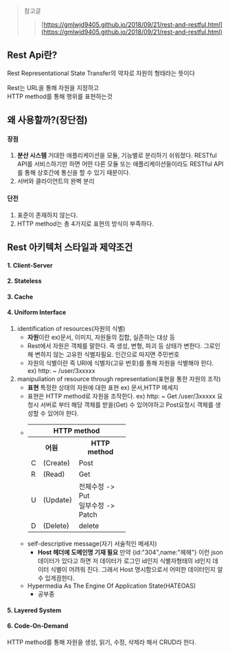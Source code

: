 >  참고글
>  >[https://gmlwjd9405.github.io/2018/09/21/rest-and-restful.html](https://gmlwjd9405.github.io/2018/09/21/rest-and-restful.html)  
## Rest Api란?
Rest Representational State Transfer의 약자로 자원의 형태라는 뜻이다

Rest는 URL을 통해 자원을 지정하고  
HTTP method를 통해 행위를 표현하는것

## 왜 사용할까?(장단점)
#### 장점
1. **분산 시스템** 거대한 애플리케이션을 모듈, 기능별로 분리하기 쉬워졌다. RESTful API를 서비스하기만 하면 어떤 다른 모듈 또는 애플리케이션들이라도 RESTful API를 통해 상호간에 통신을 할 수 있기 때문이다.
2. 서버와 클라이언트의 완벽 분리

#### 단전
1. 표준이 존재하지 않는다.
2. HTTP method는 총 4가지로 표현의 방식이 부족하다.



## Rest 아키텍처 스타일과  제약조건
#### 1. Client-Server
#### 2. Stateless
#### 3. Cache

#### 4. Uniform Interface  
1. identification of resources(자원의 식별)  
    * **자원**이란 ex)문서, 이미지, 자원들의 집합, 실존하는 대상 등 
    * Rest에서 자원은 객체를 말한다. 즉 생성, 변형, 파괴 등 상태가 변한다. 그로인해 변하지 않는 고유한 식별자필요. 인간으로 따지면 주민번호
    * 자원의 식별이란 즉 URI에 식별자(고유 번호)를 통해 자원을 식별해야 한다. ex) http: ~ /user/3xxxxx 
2. manipuliation of resource through representation(표현을 통한 자원의 조작)
    * **표현** 특정한 상태의 자원에 대한 표현 ex) 문서,HTTP 메세지
    * 표현은 HTTP method로 자원을 조작한다. ex) http: ~ Get /user/3xxxxx 요청시 서버로 부터 해당 객체를 받을(Get) 수 있어야하고 Post요청시 객체를 생성할 수 있어야 한다.
    * <table style = "width: 50%;">
        <tr>
            <th colspan="3">HTTP method</th>
        </tr>
        <tr>
            <th colspan="2">어원</th>
            <th>HTTP method</th>
        </tr>
        <tr>
            <td>C</td>
            <td>(Create)</td>
            <td>Post</td>
        </tr>
        <tr>
            <td>R</td>
            <td>(Read)</td>
            <td>Get</td>
        </tr>
        <tr>
            <td>U</td>
            <td>(Update)</td>
            <td>
                전체수정 -> Put<br>
                일부수정 -> Patch
            </td>
        </tr>
        <tr>
            <td>D</td>
            <td>(Delete)</td>
            <td>delete</td>
        </tr>
    </table>
3. self-descriptive message(자기 서술적인 메세지)
    * **Host 헤더에 도메인명 기재 필요** 만약 {id:"304",name:"헤헤"} 이런 json 데이터가 있다고 하면 저 데이터가 로그인 id인지 식별자형태의 id인지 데이터 식별이 어려워 진다. 그래서 Host 명시함으로서 어떠한 데이터인지 알수 있게끔한다. 
4. Hypermedia As The Engine Of Application State(HATEOAS)
    * 공부중

#### 5. Layered System  
#### 6. Code-On-Demand


HTTP method를 통해 자원을 생성, 읽기, 수정, 삭제라 해서 CRUD라 한다.





